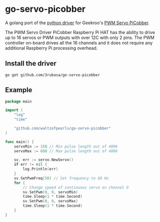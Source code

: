 # go-servo-picobber

A golang port of the
[python driver](https://github.com/geekroo/Geekroo-PiCobber-PWMServo) for Geekroo's
[PWM Servo PiCobber](http://www.robotshop.com/ca/en/pwm-servo-driver-picobber-raspberry-pi-hat.html).

The PWM Servo Driver PiCobber Raspberry Pi HAT has the ability to drive
up to 16 servos or PWM outputs with over 12C with only 2 pins. The PWM
controller on-board drives all the 16 channels and it does not require
any additional Raspberry Pi processing overhead.

## Install the driver

```shell
go get github.com/3rubasa/go-servo-picobber
```

## Example

```go
package main

import (
    "log"
    "time"

    "github.com/waltzofpearls/go-servo-picobber"
)

func main() {
    servoMin := 150 // Min pulse length out of 4096
    servoMax := 600 // Max pulse length out of 4096

    sv, err := servo.NewServo()
    if err != nil {
        log.Println(err)
    }
    sv.SetPwmFreq(50) // Set frequency to 60 Hz
    for {
        // Change speed of continuous servo on channel O
        sv.SetPwm(0, 0, servoMin)
        time.Sleep(1 * time.Second)
        sv.SetPwm(0, 0, servoMax)
        time.Sleep(1 * time.Second)
    }
}
```
